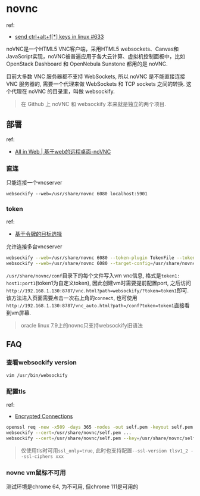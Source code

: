 # novnc
ref:
- [send ctrl+alt+f[*] keys in linux #633](https://github.com/novnc/noVNC/issues/633)

noVNC是一个HTML5 VNC客户端，采用HTML5 websockets、Canvas和JavaScript实现，noVNC被普遍应用于各大云计算、虚拟机控制面板中，比如OpenStack Dashboard 和 OpenNebula Sunstone 都用的是 noVNC.

目前大多数 VNC 服务器都不支持 WebSockets, 所以 noVNC 是不能直接连接 VNC 服务器的, 需要一个代理来做 WebSockets 和 TCP sockets 之间的转换. 这个代理在 noVNC 的目录里，叫做 websockify.

> 在 Github 上 noVNC 和 websockify 本来就是独立的两个项目.

## 部署
ref:
- [All in Web | 基于web的远程桌面-noVNC](https://zhuanlan.zhihu.com/p/427144657)

### 直连
只能连接一个vncserver

```
websockify --web=/usr/share/novnc 6080 localhost:5901
```

### token
ref:
- [基于令牌的目标选择](https://github.com/novnc/websockify/wiki/Token-based-target-selection)

允许连接多台vncserver

```bash
websockify --web=/usr/share/novnc 6080 --token-plugin TokenFile --token-source /usr/share/novnc/conf
websockify --web=/usr/share/novnc 6080 --target-config=/usr/share/novnc/conf # 同上, 是上面的旧语法
```

`/usr/share/novnc/conf`目录下的每个文件写入vm vnc信息, 格式是`token1: host1:port1`(token1为自定义token), 因此创建vm时需要提前配置port, 之后访问`http://192.168.1.130:8787/vnc.html?path=websockify/?token=token1`即可. 该方法进入页面需要点击一次右上角的`connect`, 也可使用`http://192.168.1.130:8787/vnc_auto.html?path=/conf?token=token1`直接看到vm屏幕.

> oracle linux 7.9上的novnc只支持websockify旧语法

## FAQ
### 查看websockify version
`vim /usr/bin/websockify`

### 配置tls
ref:
- [Encrypted Connections](https://github.com/novnc/websockify/wiki/Encrypted-Connections)

```bash
openssl req -new -x509 -days 365 -nodes -out self.pem -keyout self.pem # cert和key都在self.pem里
websockify --cert=/usr/share/novnc/self.pem ...
websockify --cert=/usr/share/novnc/self.pem --key=/usr/share/novnc/self.key ... # 当cert和key分开存储时使用该命令
```

> 仅使用tls时可用`ssl_only=true`, 此时也支持配置`--ssl-version tlsv1_2 --ssl-ciphers xxx`

### novnc vm鼠标不可用
测试环境是chrome 64, 为不可用, 但chrome 111是可用的